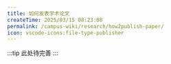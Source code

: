 ```yaml
---
title: 如何发表学术论文
createTime: 2025/03/15 08:23:08
permalink: /campus-wiki/research/how2publish-paper/
icon: vscode-icons:file-type-publisher
---
```


:::tip 
此处待完善
:::